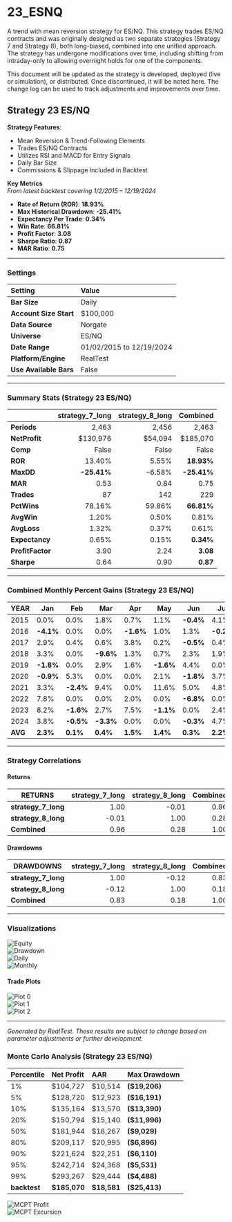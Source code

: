 # 23_ESNQ

A trend with mean reversion strategy for ES/NQ. This strategy trades ES/NQ contracts and was originally designed as two separate strategies (Strategy 7 and Strategy 8), both long-biased, combined into one unified approach. The strategy has undergone modifications over time, including shifting from intraday-only to allowing overnight holds for one of the components.

This document will be updated as the strategy is developed, deployed (live or simulation), or distributed. Once discontinued, it will be noted here. The change log can be used to track adjustments and improvements over time.

## Strategy 23 ES/NQ

**Strategy Features**:

- Mean Reversion & Trend-Following Elements
- Trades ES/NQ Contracts
- Utilizes RSI and MACD for Entry Signals
- Daily Bar Size
- Commissions & Slippage Included in Backtest

**Key Metrics**  
_From latest backtest covering 1/2/2015 – 12/19/2024_

- **Rate of Return (ROR)**: **18.93%**
- **Max Historical Drawdown**: **-25.41%**
- **Expectancy Per Trade**: **0.34%**
- **Win Rate**: **66.81%**
- **Profit Factor**: **3.08**
- **Sharpe Ratio**: **0.87**
- **MAR Ratio**: **0.75**

---

### Settings

| Setting                | Value                    |
| :--------------------- | :----------------------- |
| **Bar Size**           | Daily                    |
| **Account Size Start** | $100,000                 |
| **Data Source**        | Norgate                  |
| **Universe**           | ES/NQ                    |
| **Date Range**         | 01/02/2015 to 12/19/2024 |
| **Platform/Engine**    | RealTest                 |
| **Use Available Bars** | False                    |

---

### Summary Stats (Strategy 23 ES/NQ)

|                  | strategy_7_long | strategy_8_long |    Combined |
| :--------------- | --------------: | --------------: | ----------: |
| **Periods**      |           2,463 |           2,456 |       2,463 |
| **NetProfit**    |        $130,976 |         $54,094 |    $185,070 |
| **Comp**         |           False |           False |       False |
| **ROR**          |          13.40% |           5.55% |  **18.93%** |
| **MaxDD**        |     **-25.41%** |          -6.58% | **-25.41%** |
| **MAR**          |            0.53 |            0.84 |        0.75 |
| **Trades**       |              87 |             142 |         229 |
| **PctWins**      |          78.16% |          59.86% |  **66.81%** |
| **AvgWin**       |           1.20% |           0.50% |       0.81% |
| **AvgLoss**      |           1.32% |           0.37% |       0.61% |
| **Expectancy**   |           0.65% |           0.15% |   **0.34%** |
| **ProfitFactor** |            3.90 |            2.24 |    **3.08** |
| **Sharpe**       |            0.64 |            0.90 |    **0.87** |

---

### Combined Monthly Percent Gains (Strategy 23 ES/NQ)

| YEAR | Jan    | Feb    | Mar     | Apr    | May    | Jun    | Jul    | Aug    | Sep    | Oct    | Nov    | Dec    | **TOTAL** | MaxDD    |
| ---- | ------ | ------ | ------- | ------ | ------ | ------ | ------ | ------ | ------ | ------ | ------ | ------ | --------- | -------- |
| 2015 | 0.0%   | 0.0%   | 1.8%    | 0.7%   | 1.1%   | **-0.4%** | 4.1%   | **-2.2%** | 0.0%   | 0.0%   | 3.2%   | **-1.0%** | **7.3%**  | -8.4%    |
| 2016 | **-4.1%** | 0.0%   | 0.0%   | **-1.6%** | 1.0%   | 1.3%   | **-0.2%**| 0.0%   | 5.1%   | **-2.1%**| 2.8%   | 2.8%   | **5.0%**  | -6.8%    |
| 2017 | 2.9%   | 0.4%   | 0.6%   | 3.8%   | 0.2%   | **-0.5%** | 0.4%   | 2.7%   | 1.3%   | 1.5%   | 4.8%   | 0.0%   | **18.1%** | -0.8%    |
| 2018 | 3.3%   | 0.0%   | **-9.6%**| 1.3%   | 0.7%   | 2.3%   | 1.9%   | 2.7%   | 2.3%   | **-5.6%**| 0.0%   | **-2.5%**| **-3.3%** | -17.5%   |
| 2019 | **-1.8%**| 0.0%  | 2.9%   | 1.6%   | **-1.6%** | 4.4%   | 0.0%   | **-4.7%**| 0.0%   | **-0.1%**| **-0.3%**| 2.2%   | **2.5%**  | -14.3%   |
| 2020 | **-0.9%**| 5.3%  | 0.0%   | 0.0%   | 2.1%   | **-1.8%** | 3.7%   | **-0.2%**| 3.8%   | 1.8%   | 4.2%   | 1.5%   | **19.5%** | -3.6%    |
| 2021 | 3.3%   | **-2.4%**| 9.4%   | 0.0%   | 11.6%  | 5.0%   | 4.8%   | **-0.7%**| 5.1%   | 8.9%   | 0.0%   | 0.0%   | **44.8%** | -11.0%   |
| 2022 | 7.8%   | 0.0%   | 0.0%   | 2.0%   | 0.0%   | **-6.8%** | 0.0%   | 6.9%   | **-3.9%**| 18.9%  | 3.6%   | **-2.3%**| **26.2%** | -25.4%   |
| 2023 | 8.2%   | **-1.6%**| 2.7%   | 7.5%   | **-1.1%** | 0.0%   | 2.4%   | 6.2%   | **-2.0%**| **-1.2%**| 12.4%  | 6.5%   | **40.0%** | -18.8%   |
| 2024 | 3.8%   | **-0.5%**| **-3.3%**| 0.0%   | 0.0%   | **-0.3%** | 4.7%   | 0.0%   | 0.0%   | 4.9%   | 14.6%  | 1.2%   | **25.0%** | -6.9%    |
| **AVG** | **2.3%** | **0.1%** | **0.4%** | **1.5%** | **1.4%** | **0.3%** | **2.2%** | **1.1%** | **1.2%** | **2.7%** | **4.5%** | **0.8%** | **18.5%** | **-11.3%** |

---

### Strategy Correlations

#### Returns

| RETURNS           | strategy_7_long | strategy_8_long | Combined |
| ----------------- | --------------: | --------------: | --------:|
| **strategy_7_long** | 1.00          | -0.01           | 0.96     |
| **strategy_8_long** | -0.01         | 1.00            | 0.28     |
| **Combined**       | 0.96           | 0.28            | 1.00     |

#### Drawdowns

| DRAWDOWNS         | strategy_7_long | strategy_8_long | Combined |
| ----------------- | --------------: | --------------: | --------:|
| **strategy_7_long** | 1.00          | -0.12           | 0.83     |
| **strategy_8_long** | -0.12         | 1.00            | 0.18     |
| **Combined**       | 0.83           | 0.18            | 1.00     |

---

### Visualizations

![Equity](images/graph2.png)  
![Drawdown](images/graph3.png)  
![Daily](images/graph5.png)  
![Monthly](images/graph7.png)

#### Trade Plots

![Plot 0](images/plot0.png)  
![Plot 1](images/plot1.png)  
![Plot 2](images/plot2.png)

---

*Generated by RealTest. These results are subject to change based on parameter adjustments or further development.*  

### Monte Carlo Analysis (Strategy 23 ES/NQ)

| Percentile   | Net Profit   | AAR         | Max Drawdown  |
| :----------- | :----------- | :---------- | :------------ |
| 1%           | $104,727     | $10,514     | **($19,206)** |
| 5%           | $128,720     | $12,923     | **($16,191)** |
| 10%          | $135,164     | $13,570     | **($13,390)** |
| 20%          | $150,794     | $15,140     | **($11,996)** |
| 50%          | $181,944     | $18,267     | **($9,029)**  |
| 80%          | $209,117     | $20,995     | **($6,896)**  |
| 90%          | $221,624     | $22,251     | **($6,110)**  |
| 95%          | $242,714     | $24,368     | **($5,531)**  |
| 99%          | $293,267     | $29,444     | **($4,488)**  |
| **backtest** | **$185,070** | **$18,581** | **($25,413)** |

![MCPT Profit](images/plot4.png)  
![MCPT Excursion](images/plot5.png)
